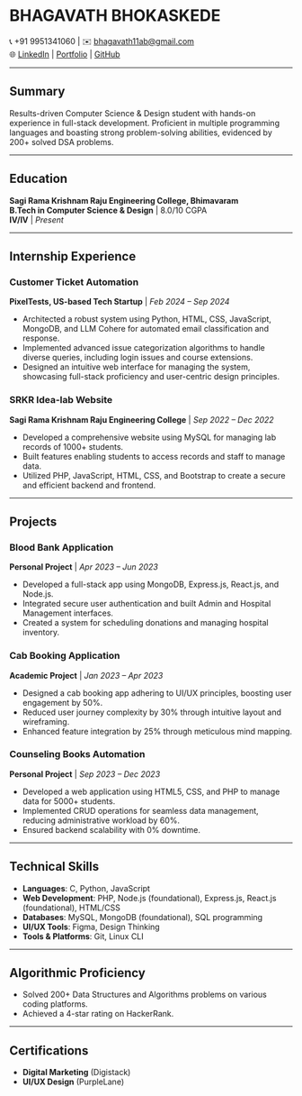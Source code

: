 # **BHAGAVATH BHOKASKEDE**  
📞 +91 9951341060 | ✉️ [bhagavath11ab@gmail.com](mailto:bhagavath11ab@gmail.com)  
🌐 [LinkedIn](https://www.linkedin.com/in/bhagavath-b-097224253/) | [Portfolio](https://bhagavath11.github.io/Portfolio/) | [GitHub](github.com/bhagavath11)  

---

## **Summary**  
Results-driven Computer Science & Design student with hands-on experience in full-stack development. Proficient in multiple programming languages and boasting strong problem-solving abilities, evidenced by 200+ solved DSA problems.  

---

## **Education**  
**Sagi Rama Krishnam Raju Engineering College, Bhimavaram**  
**B.Tech in Computer Science & Design** | 8.0/10 CGPA  
**IV/IV** | *Present*  

---

## **Internship Experience**  

### **Customer Ticket Automation**  
**PixelTests, US-based Tech Startup** | *Feb 2024 – Sep 2024*  
- Architected a robust system using Python, HTML, CSS, JavaScript, MongoDB, and LLM Cohere for automated email classification and response.  
- Implemented advanced issue categorization algorithms to handle diverse queries, including login issues and course extensions.  
- Designed an intuitive web interface for managing the system, showcasing full-stack proficiency and user-centric design principles.  

### **SRKR Idea-lab Website**  
**Sagi Rama Krishnam Raju Engineering College** | *Sep 2022 – Dec 2022*  
- Developed a comprehensive website using MySQL for managing lab records of 1000+ students.  
- Built features enabling students to access records and staff to manage data.  
- Utilized PHP, JavaScript, HTML, CSS, and Bootstrap to create a secure and efficient backend and frontend.  

---

## **Projects**  

### **Blood Bank Application**  
**Personal Project** | *Apr 2023 – Jun 2023*  
- Developed a full-stack app using MongoDB, Express.js, React.js, and Node.js.  
- Integrated secure user authentication and built Admin and Hospital Management interfaces.  
- Created a system for scheduling donations and managing hospital inventory.  

### **Cab Booking Application**  
**Academic Project** | *Jan 2023 – Apr 2023*  
- Designed a cab booking app adhering to UI/UX principles, boosting user engagement by 50%.  
- Reduced user journey complexity by 30% through intuitive layout and wireframing.  
- Enhanced feature integration by 25% through meticulous mind mapping.  

### **Counseling Books Automation**  
**Personal Project** | *Sep 2023 – Dec 2023*  
- Developed a web application using HTML5, CSS, and PHP to manage data for 5000+ students.  
- Implemented CRUD operations for seamless data management, reducing administrative workload by 60%.  
- Ensured backend scalability with 0% downtime.  

---

## **Technical Skills**  
- **Languages**: C, Python, JavaScript  
- **Web Development**: PHP, Node.js (foundational), Express.js, React.js (foundational), HTML/CSS  
- **Databases**: MySQL, MongoDB (foundational), SQL programming  
- **UI/UX Tools**: Figma, Design Thinking  
- **Tools & Platforms**: Git, Linux CLI  

---

## **Algorithmic Proficiency**  
- Solved 200+ Data Structures and Algorithms problems on various coding platforms.  
- Achieved a 4-star rating on HackerRank.  

---

## **Certifications**  
- **Digital Marketing** (Digistack)  
- **UI/UX Design** (PurpleLane)  
